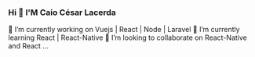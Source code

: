 ### Hi 👋 I'M Caio César Lacerda

🔭 I’m currently working on Vuejs | React | Node | Laravel 
🌱 I’m currently learning  React | React-Native
👯 I’m looking to collaborate on React-Native and React ...

